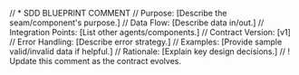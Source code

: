 // \* SDD BLUEPRINT COMMENT
// Purpose: [Describe the seam/component's purpose.]
// Data Flow: [Describe data in/out.]
// Integration Points: [List other agents/components.]
// Contract Version: [v1]
// Error Handling: [Describe error strategy.]
// Examples: [Provide sample valid/invalid data if helpful.]
// Rationale: [Explain key design decisions.]
// ! Update this comment as the contract evolves.
